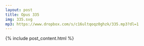 ```yaml
---
layout: post
title: Opus 335
img: 335.svg
mp3: https://www.dropbox.com/s/c16ultqoqz0ghzk/335.mp3?dl=1
---
```


{% include post_content.html %}
